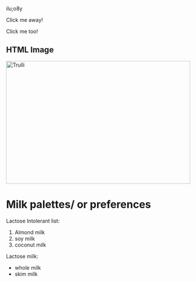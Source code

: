 <!DOCTYPE html>
<html lang="en">
  <head>
    <title>The brewed Awakening</title>
    <meta charset="UTF-8">
<!DOCTYPE html>
<html>
<head>
<script src="https://ajax.googleapis.com/ajax/libs/jquery/3.5.1/jquery.min.js"></script>
<script>
$(document).ready(function(){
  $("p").click(function(){
    $(this).hide();
  });
});
</script>
</head>
<body>

<p>ilu;o8y</p>
<p>Click me away!</p>
<p>Click me too!</p>

</body>
</html>
<!DOCTYPE html>
<html>
<body>

<h2>HTML Image</h2>
<img src="pic_trulli.jpg" alt="Trulli" width="500" height="333">

</body>
</html>
<!DOCTYPE html>
<html>
<body>

<h1>Milk palettes/ or preferences</h1>

<p>Lactose Intolerant list:</p>
<ol>
  <li>Almond milk</li>
  <li>soy milk</li>
  <li>coconut milk</li>
</ol>

<p>Lactose milk:</p>
<ul>
  <li>whole milk</li>
  <li>skim milk</li>
</ul>

</body>
</html>
